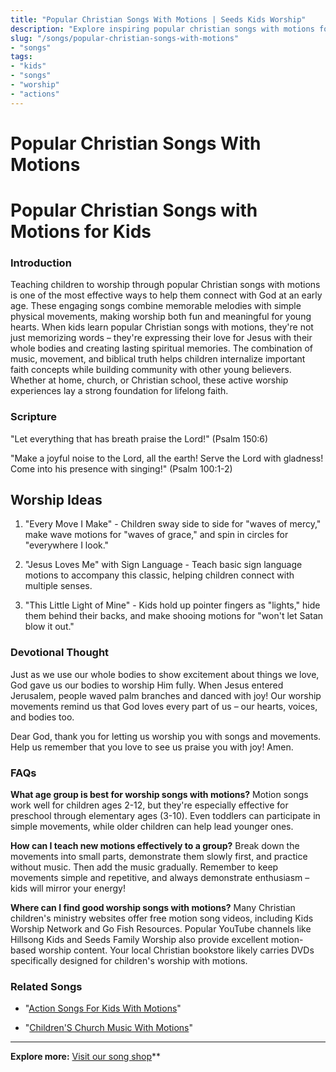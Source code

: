 ```yaml
---
title: "Popular Christian Songs With Motions | Seeds Kids Worship"
description: "Explore inspiring popular christian songs with motions for children's worship and faith development. Biblical music resources for families and ministry."
slug: "/songs/popular-christian-songs-with-motions"
- "songs"
tags:
- "kids"
- "songs"
- "worship"
- "actions"
---
```


# Popular Christian Songs With Motions

# Popular Christian Songs with Motions for Kids

### Introduction
Teaching children to worship through popular Christian songs with motions is one of the most effective ways to help them connect with God at an early age. These engaging songs combine memorable melodies with simple physical movements, making worship both fun and meaningful for young hearts. When kids learn popular Christian songs with motions, they're not just memorizing words – they're expressing their love for Jesus with their whole bodies and creating lasting spiritual memories. The combination of music, movement, and biblical truth helps children internalize important faith concepts while building community with other young believers. Whether at home, church, or Christian school, these active worship experiences lay a strong foundation for lifelong faith.

### Scripture
"Let everything that has breath praise the Lord!" (Psalm 150:6)

"Make a joyful noise to the Lord, all the earth! Serve the Lord with gladness! Come into his presence with singing!" (Psalm 100:1-2)

## Worship Ideas
1. "Every Move I Make" - Children sway side to side for "waves of mercy," make wave motions for "waves of grace," and spin in circles for "everywhere I look."

2. "Jesus Loves Me" with Sign Language - Teach basic sign language motions to accompany this classic, helping children connect with multiple senses.

3. "This Little Light of Mine" - Kids hold up pointer fingers as "lights," hide them behind their backs, and make shooing motions for "won't let Satan blow it out."

### Devotional Thought
Just as we use our whole bodies to show excitement about things we love, God gave us our bodies to worship Him fully. When Jesus entered Jerusalem, people waved palm branches and danced with joy! Our worship movements remind us that God loves every part of us – our hearts, voices, and bodies too.

Dear God, thank you for letting us worship you with songs and movements. Help us remember that you love to see us praise you with joy! Amen.

### FAQs

**What age group is best for worship songs with motions?**
Motion songs work well for children ages 2-12, but they're especially effective for preschool through elementary ages (3-10). Even toddlers can participate in simple movements, while older children can help lead younger ones.

**How can I teach new motions effectively to a group?**
Break down the movements into small parts, demonstrate them slowly first, and practice without music. Then add the music gradually. Remember to keep movements simple and repetitive, and always demonstrate enthusiasm – kids will mirror your energy!

**Where can I find good worship songs with motions?**
Many Christian children's ministry websites offer free motion song videos, including Kids Worship Network and Go Fish Resources. Popular YouTube channels like Hillsong Kids and Seeds Family Worship also provide excellent motion-based worship content. Your local Christian bookstore likely carries DVDs specifically designed for children's worship with motions.

### Related Songs

- "[Action Songs For Kids With Motions](/songs/action-songs-for-kids-with-motions/)"

- "[Children'S Church Music With Motions](/songs/children-s-church-music-with-motions/)"

---

**Explore more:** [Visit our song shop](https://seedskidsworship.com/shop)**

<!-- Schema Markup -->
<script type="application/ld+json">
{
  "@context": "https://schema.org",
  "@type": "MusicRecording",
  "name": "Popular Christian Songs With Motions",
  "byArtist": {
    "@type": "MusicGroup",
    "name": "Seeds Kids Worship"
  },
  "isFamilyFriendly": true,
  "url": "https://seedskidsworship.com/songs/popular-christian-songs-with-motions/"
}
</script>